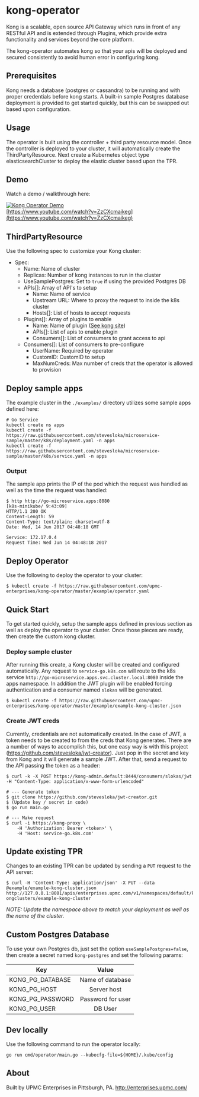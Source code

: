 # kong-operator

Kong is a scalable, open source API Gateway which runs in front of any RESTful API and is extended through Plugins, which provide extra functionality and services beyond the core platform. 

The kong-operator automates kong so that your apis will be deployed and secured consistently to avoid human error in configuring kong. 

## Prerequisites

Kong needs a database (postgres or cassandra) to be running and with proper credentials before kong starts. A built-in sample Postgres database deployment is provided to get started quickly, but this can be swapped out based upon configuration. 

## Usage

The operator is built using the controller + third party resource model. Once the controller is deployed to your cluster, it will automatically create the ThirdPartyResource. Next create a Kubernetes object type elasticsearchCluster to deploy the elastic cluster based upon the TPR.

## Demo

Watch a demo / walkthrough here:

[![Kong Operator Demo](http://img.youtube.com/vi/ZzCXcmaikeg/0.jpg)](http://www.youtube.com/watch?v=ZzCXcmaikeg)<br>
[https://www.youtube.com/watch?v=ZzCXcmaikeg](https://www.youtube.com/watch?v=ZzCXcmaikeg)


## ThirdPartyResource

Use the following spec to customize your Kong cluster:

- Spec:
  - Name: Name of cluster
  - Replicas: Number of kong instances to run in the cluster
  - UseSamplePostgres: Set to `true` if using the provided Postgres DB
  - APIs[]: Array of API's to setup
    - Name: Name of service
    - Upstream URL: Where to proxy the request to inside the k8s cluster
    - Hosts[]: List of hosts to accept requests
  - Plugins[]: Array of plugins to enable
    - Name: Name of plugin ([See kong site](https://getkong.org/plugins/))
    - APIs[]: List of apis to enable plugin
    - Consumers[]: List of consumers to grant access to api
  - Consumers[]: List of consumers to pre-configure
    - UserName: Required by operator
    - CustomID: CustomID to setup
    - MaxNumCreds: Max number of creds that the operator is allowed to provision 


## Deploy sample apps

The example cluster in the `./examples/` directory utilizes some sample apps defined here:

```
# Go Service
kubectl create ns apps
kubectl create -f https://raw.githubusercontent.com/stevesloka/microservice-sample/master/k8s/deployment.yaml -n apps
kubectl create -f https://raw.githubusercontent.com/stevesloka/microservice-sample/master/k8s/service.yaml -n apps
```

### Output
 
The sample app prints the IP of the pod which the request was handled as well as the time the request was handled:

```
$ http http://go-microservice.apps:8080                                                                                   [k8s-minikube/ 9:43:09]
HTTP/1.1 200 OK
Content-Length: 59
Content-Type: text/plain; charset=utf-8
Date: Wed, 14 Jun 2017 04:48:18 GMT

Service: 172.17.0.4 
Request Time: Wed Jun 14 04:48:18 2017
```

## Deploy Operator

Use the following to deploy the operator to your cluster:

```
$ kubectl create -f https://raw.githubusercontent.com/upmc-enterprises/kong-operator/master/example/operator.yaml
```

## Quick Start

To get started quickly, setup the sample apps defined in previous section as well as deploy the operator to your cluster. Once those pieces are ready, then create the custom kong cluster.

### Deploy sample cluster

After running this create, a Kong cluster will be created and configured automatically. Any request to `service-go.k8s.com` will route to the k8s service `http://go-microservice.apps.svc.cluster.local:8080` inside the apps namespace. In addition the JWT plugin will be enabled forcing authentication and a consumer named `slokas` will be generated. 

```
$ kubectl create -f https://raw.githubusercontent.com/upmc-enterprises/kong-operator/master/example/example-kong-cluster.json
```

### Create JWT creds

Currently, credentials are not automatically created. In the case of JWT, a token needs to be created to from the creds that Kong generates. There are a number of ways to accomplish this, but one easy way is with this project (https://github.com/stevesloka/jwt-creator). Just pop in the secret and key from Kong and it will generate a sample JWT. After that, send a request to the API passing the token as a header:

```
$ curl -k -X POST https://kong-admin.default:8444/consumers/slokas/jwt -H "Content-Type: application/x-www-form-urlencoded"

# --- Generate token
$ git clone https://github.com/stevesloka/jwt-creator.git
$ (Update key / secret in code)
$ go run main.go

# --- Make request
$ curl -i https://kong-proxy \
    -H 'Authorization: Bearer <token>' \
    -H 'Host: service-go.k8s.com'
```

###

## Update existing TPR

Changes to an existing TPR can be updated by sending a `PUT` request to the API server:

```
$ curl -H 'Content-Type: application/json' -X PUT --data @example/example-kong-cluster.json http://127.0.0.1:8001/apis/enterprises.upmc.com/v1/namespaces/default/k
ongclusters/example-kong-cluster
```

_NOTE: Update the namespace above to match your deployment as well as the name of the cluster._

## Custom Postgres Database

To use your own Postgres db, just set the option `useSamplePostgres=false`, then create a secret named `kong-postgres` and set the following params:

| Key               | Value             | 
| ----------------- |:-----------------:| 
| KONG_PG_DATABASE  | Name of database  | 
| KONG_PG_HOST      | Server host       | 
| KONG_PG_PASSWORD  | Password for user | 
| KONG_PG_USER      | DB User           | 

## Dev locally

Use the following command to run the operator locally:
```
go run cmd/operator/main.go --kubecfg-file=${HOME}/.kube/config
```

## About

Built by UPMC Enterprises in Pittsburgh, PA. http://enterprises.upmc.com/